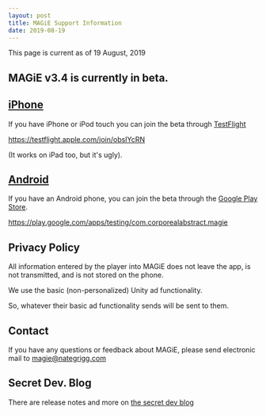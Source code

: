 ```yaml
---
layout: post
title: MAGiE Support Information
date: 2019-08-19
---
```


This page is current as of 19 August, 2019

## MAGiE v3.4  is currently in beta.

## [iPhone](https://testflight.apple.com/join/obsIYcRN)
If you have iPhone or iPod touch you can join the beta through [TestFlight](https://testflight.apple.com/join/obsIYcRN)

https://testflight.apple.com/join/obsIYcRN

(It works on iPad too, but it's ugly).

## [Android](https://play.google.com/apps/testing/com.corporealabstract.magie)

If you have an Android phone, you can join the beta through the [Google Play Store](https://play.google.com/apps/testing/com.corporealabstract.magie).

https://play.google.com/apps/testing/com.corporealabstract.magie

## Privacy Policy

All information entered by the player into MAGiE does not leave the app, is not transmitted, and is not stored on the phone.

We use the basic (non-personalized) Unity ad functionality.

So, whatever their basic ad functionality sends will be sent to them.

## Contact
If you have any questions or feedback about MAGiE, please send electronic mail to magie@nategrigg.com

## Secret Dev. Blog
There are release notes and more on [the secret dev blog](https://master.d1p3ta6ealsdtg.amplifyapp.com/)
